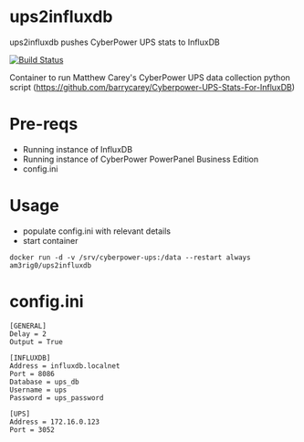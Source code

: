 # ups2influxdb
ups2influxdb pushes CyberPower UPS stats to InfluxDB

[![Build Status](https://travis-ci.org/am3rig0/ups2influxdb.svg?branch=master)](https://travis-ci.org/am3rig0/ups2influxdb)

Container to run Matthew Carey's CyberPower UPS data collection python script  (https://github.com/barrycarey/Cyberpower-UPS-Stats-For-InfluxDB)

Pre-reqs
======

- Running instance of InfluxDB
- Running instance of CyberPower PowerPanel Business Edition
- config.ini

Usage
======

- populate config.ini with relevant details
- start container

``` docker run -d -v /srv/cyberpower-ups:/data --restart always am3rig0/ups2influxdb ``` 

config.ini
======

``` 
[GENERAL]
Delay = 2
Output = True

[INFLUXDB]
Address = influxdb.localnet
Port = 8086
Database = ups_db
Username = ups
Password = ups_password

[UPS]
Address = 172.16.0.123
Port = 3052
```

